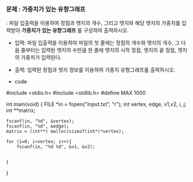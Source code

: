 

### 문제 : 가중치가 있는 유향그래프

: 파일 입출력을 이용하여 정점과 엣지의 개수, 그리고 엣지와 해당 엣지의 가중치를 입력받아 <b> 가중치가 있는 유향그래프</b> 를 구성하여 출력하시오.
* 입력: 파일 입출력을 이용하여 파일의 첫 줄에는 정점의 개수와 엣지의 개수, 그 다음 줄부터는 입력된 엣지의 수만큼 한 줄에 엣지의 시작 정점, 엣지의 끝 정점, 엣지의 가중치가 입력된다.
* 출력: 입력된 정점과 엣지 정보를 이용하여 가중치 유형그래프를 출력하시오. 

* code 

#include <stdio.h> 
#include <stdlib.h>
#define MAX 1000

int main(void) {
    FILE *in = fopen("input.txt", "r");
    int vertex, edge, v1,v2, i, j;
    int **matrix;
    
    fscanf(in, "%d", &vertex);
    fscanf(in, "%d", &edge);
    matrix = (int**) malloc(sizeof(int*)*vertex);
    
    for (i=0; i<vertex; i++){
        fscanf(in, "%d %d", &v1, &v2);
        
    
    }







}
